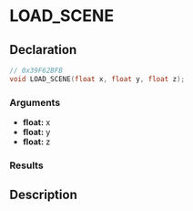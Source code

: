 # LOAD_SCENE

## Declaration
```cpp
// 0x39F62BFB
void LOAD_SCENE(float x, float y, float z);
```

### Arguments
- **float:** x
- **float:** y
- **float:** z

### Results

## Description
